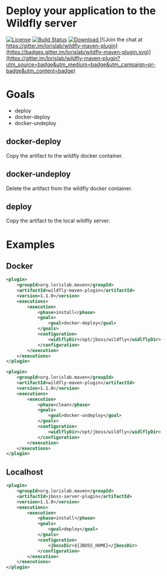 # Deploy your application to the Wildfly server

[![License](https://img.shields.io/badge/License-Apache%202.0-blue.svg)](https://opensource.org/licenses/Apache-2.0)
[![Build Status](https://travis-ci.org/lorislab/p6.png?branch=master)](https://travis-ci.org/lorislab/wildfly-maven-plugin)
[![Download](https://api.bintray.com/packages/lorislab/maven/wildfly-maven-plugin/images/download.svg) ](http://dl.bintray.com/lorislab/maven/org/lorislab/wildfly-maven-plugin/wildfly-maven-plugin/)
[![Join the chat at https://gitter.im/lorislab/wildfly-maven-plugin](https://badges.gitter.im/lorislab/wildfly-maven-plugin.svg)](https://gitter.im/lorislab/wildfly-maven-plugin?utm_source=badge&utm_medium=badge&utm_campaign=pr-badge&utm_content=badge)

# Goals
* deploy
* docker-deploy
* docker-undeploy

## docker-deploy

Copy the artifact to the wildfly docker container.

## docker-undeploy

Delete the artifact from the wildfly docker container.

## deploy

Copy the artifact to the local wildfly server.

# Examples

## Docker
```xml
<plugin>
    <groupId>org.lorislab.maven</groupId>
    <artifactId>wildfly-maven-plugin</artifactId>
    <version>1.1.0</version>
    <executions>
        <execution>
            <phase>install</phase>
            <goals>
                <goal>docker-deploy</goal>
            </goals>
            <configuration>
                <widlflyDir>/opt/jboss/wildfly</widlflyDir>
            </configuration>
        </execution>
    </executions>
</plugin>
```
```xml
<plugin>
    <groupId>org.lorislab.maven</groupId>
    <artifactId>wildfly-maven-plugin</artifactId>
    <version>1.1.0</version>
    <executions>
        <execution>
            <phase>clean</phase>
            <goals>
                <goal>docker-undeploy</goal>
            </goals>
            <configuration>
                <widlflyDir>/opt/jboss/wildfly</widlflyDir>
            </configuration>
        </execution>
    </executions>
</plugin>
```

## Localhost

```xml
<plugin>
    <groupId>org.lorislab.maven</groupId>
    <artifactId>jboss-server-plugin</artifactId>
    <version>1.1.0</version>
    <executions>
        <execution>
            <phase>install</phase>
            <goals>
                <goal>deploy</goal>
            </goals>
            <configuration>
                <jbossDir>${JBOSS_HOME}</jbossDir>
            </configuration>
        </execution>
    </executions>
</plugin>

```